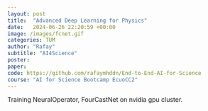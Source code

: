 ```yaml
---
layout: post
title:  "Advanced Deep Learning for Physics"
date:   2024-06-26 22:20:59 +00:00
image: /images/fcnet.gif
categories: TUM
author: "Rafay"
subtitle: "AI4Science"
poster: 
paper:
code: https://github.com/rafaymhddn/End-to-End-AI-for-Science
course: "AI for Science Bootcamp EcuoCC2"
---
```


Training NeuralOperator, FourCastNet on nvidia gpu cluster. 